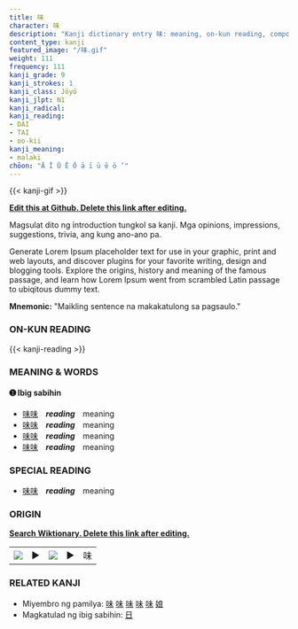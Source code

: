 ```yaml
---
title: 味
character: 味
description: "Kanji dictionary entry 味: meaning, on-kun reading, compounds, origin, related kanji"
content_type: kanji
featured_image: "/味.gif"
weight: 111
frequency: 111
kanji_grade: 9
kanji_strokes: 1
kanji_class: Jōyō
kanji_jlpt: N1
kanji_radical: 
kanji_reading: 
- DAI
- TAI
- oo-kii
kanji_meaning:
- malaki
chōon: "Ā Ī Ū Ē Ō ā ī ū ē ō ’"
---
```

[//]: # (Don't edit the line below. Kanji animated GIF code is automatically generated.)
{{< kanji-gif >}}

[//]: # (Edit below this line.)

**[Edit this at Github. Delete this link after editing.](https://github.com/tim0g/tim/tree/main/content/kanji/味/index.md)**

Magsulat dito ng introduction tungkol sa kanji. Mga opinions, impressions, suggestions, trivia, ang kung ano-ano pa.

Generate Lorem Ipsum placeholder text for use in your graphic, print and web layouts, and discover plugins for your favorite writing, design and blogging tools. Explore the origins, history and meaning of the famous passage, and learn how Lorem Ipsum went from scrambled Latin passage to ubiqitous dummy text.
 
**Mnemonic:** "Maikling sentence na makakatulong sa pagsaulo."

### ON-KUN READING

[//]: # (Don't edit the line below. ON-KUN READING code is automatically generated.)
{{< kanji-reading >}}

### MEANING & WORDS

#### ➊ **Ibig sabihin**
  - [味](../味)[味](../味)　***reading***　meaning
  - [味](../味)[味](../味)　***reading***　meaning
  - [味](../味)[味](../味)　***reading***　meaning
  - [味](../味)[味](../味)　***reading***　meaning

### SPECIAL READING
  - [味](../味)[味](../味)　***reading***　meaning

### ORIGIN

**[Search Wiktionary. Delete this link after editing.](https://wiktionary.org/wiki/味)**
<table class="kanji-table"><tr><td>
<img src="60px-味-bronze.svg.png">
</td><td>▶</td><td>
<img src="60px-味-oracle.svg.png">
</td><td>▶</td>
<td class="kanji-origin">味</td>
</tr></table>

### RELATED KANJI
- Miyembro ng pamilya: [味](../味) [味](../味) [味](../味) [味](../味) [味](../味) [娘](../娘)
- Magkatulad ng ibig sabihin: [日](../日)
